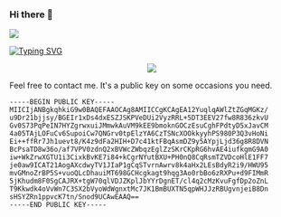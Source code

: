 ### Hi there 👋
<img src="https://visitor-badge.glitch.me/badge?page_id=kIl3rr" /> 

[![Typing SVG](http://readme-typing-svg.herokuapp.com?size=12&duration=2000&color=389692&multiline=true&lines=%24+nc+-lnvp+2333;%24+%2Fbin%2Fbash+%3E%26+%2Fdev%2Ftcp%2F127.0.0.1%2F2333+0%3E%261)](https://git.io/typing-svg)

<div align=center>
<img src="https://user-images.githubusercontent.com/74661756/161088838-80944d50-ce3c-4b0f-8819-0b9e80c0cf7f.gif"/>
</div>


Feel free to contact me. It's a public key on some occasions you need.
```
-----BEGIN PUBLIC KEY-----
MIICIjANBgkqhkiG9w0BAQEFAAOCAg8AMIICCgKCAgEA12YuqlqAWlZtZGqMGKz/
u9Dr21bjjsy/BGEIr1xDs4dxESZJSKPVeDUi2VyzRRL+5DT3EEV27fw8R836zkvU
Gv0S73PqPeIN7HYZgrwxuiJMmwkAuVM9kEE9bmoknGOCzEsuCghFPdtyD5xJavCM
4a05TAjLOFuCv6SupoiCw7QNGrv0tpElzYA6CzTSNcXOOkkyyhPS980P3Q3vHoNi
Ei++ffRr7Jh1uevt8/K4z9dFa2HIH+D7c41ktFBqAsmDZ9y5AYpjLjd36g8R8DVN
BcPsaTD8w36o/af7VPV0zdnQ2xBVWcZWbqzEglZzSKrCKpRG6hvAE4iufkgmG9A0
iw+WkZrwXGTU1i3CixkBvKE7i84+kCgrNYutBXU+PH0nQ8CqRsmTZVDcoHlE1FF7
je0aw9ICAT21AogAXcdwyTV1JIaP1gCqSTvrnAwrv8k4aHx2LEsBdyR2i9/HWU95
mvGMnoZrBP5S+vuoQLcDhauiMT698GCHcgkagt9hqg3Ao0rbBo6zRXPu+d9FIMmR
5jKhudm8F0SgCAJRX+tgW70qlVDJZKplJbYYrDgnET/cl4q2cMzKvuFgfDp2oZnL
T9Kkwdk4oVvWn7C3SX2bVyoWdWgnxtMc7JK1BmBUXTN5qpWHJJzRBUgvnjeiB8Dn
sHSYZRn1ppvcK7tn/Snod9UCAwEAAQ==
-----END PUBLIC KEY-----
```

<!--
<div align="center"> <img height="137px" src="https://github-readme-stats.vercel.app/api?username=kIl3rr&theme=duck" /> </div>

<div align="center"> <img src="https://github-readme-stats.vercel.app/api/top-langs/?username=kIl3rr&theme=duck" /> </div>

**kIl3rr/kIl3rr** is a ✨ _special_ ✨ repository because its `README.md` (this file) appears on your GitHub profile.

Here are some ideas to get you started:

- 🔭 I’m currently working on ...
- 🌱 I’m currently learning ...
- 👯 I’m looking to collaborate on ...
- 🤔 I’m looking for help with ...
- 💬 Ask me about ...
- 📫 How to reach me: ...
- 😄 Pronouns: ...
- ⚡ Fun fact: ...
-->
